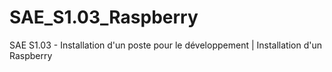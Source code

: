 # SAE_S1.03_Raspberry
SAE S1.03 - Installation d'un poste pour le développement | Installation d'un Raspberry
